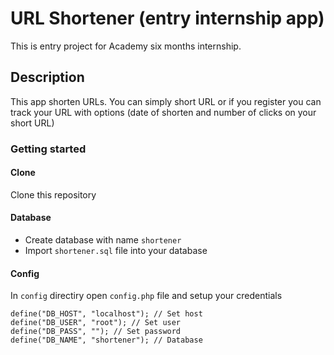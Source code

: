 # URL Shortener (entry internship app)

This is entry project for Academy six months internship.

## Description 

This app shorten URLs. 
You can simply short URL or if you register you can track your URL with options 
(date of shorten and number of clicks on your short URL)

### Getting started

#### Clone

Clone this repository

#### Database

* Create database with name ``` shortener ```
* Import ``` shortener.sql ``` file into your database

#### Config

In ``` config ``` directiry open ``` config.php ``` file and setup your credentials

```
define("DB_HOST", "localhost"); // Set host
define("DB_USER", "root"); // Set user
define("DB_PASS", ""); // Set password
define("DB_NAME", "shortener"); // Database
```